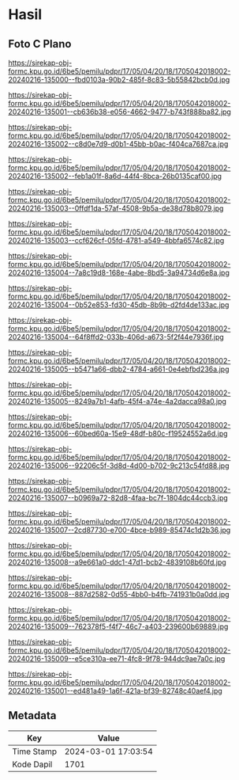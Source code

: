# Hasil

## Foto C Plano

https://sirekap-obj-formc.kpu.go.id/6be5/pemilu/pdpr/17/05/04/20/18/1705042018002-20240216-135000--fbd0103a-90b2-485f-8c83-5b55842bcb0d.jpg

https://sirekap-obj-formc.kpu.go.id/6be5/pemilu/pdpr/17/05/04/20/18/1705042018002-20240216-135001--cb636b38-e056-4662-9477-b743f888ba82.jpg

https://sirekap-obj-formc.kpu.go.id/6be5/pemilu/pdpr/17/05/04/20/18/1705042018002-20240216-135002--c8d0e7d9-d0b1-45bb-b0ac-f404ca7687ca.jpg

https://sirekap-obj-formc.kpu.go.id/6be5/pemilu/pdpr/17/05/04/20/18/1705042018002-20240216-135002--feb1a01f-8a6d-44f4-8bca-26b0135caf00.jpg

https://sirekap-obj-formc.kpu.go.id/6be5/pemilu/pdpr/17/05/04/20/18/1705042018002-20240216-135003--0ffdf1da-57af-4508-9b5a-de38d78b8079.jpg

https://sirekap-obj-formc.kpu.go.id/6be5/pemilu/pdpr/17/05/04/20/18/1705042018002-20240216-135003--ccf626cf-05fd-4781-a549-4bbfa6574c82.jpg

https://sirekap-obj-formc.kpu.go.id/6be5/pemilu/pdpr/17/05/04/20/18/1705042018002-20240216-135004--7a8c19d8-168e-4abe-8bd5-3a94734d6e8a.jpg

https://sirekap-obj-formc.kpu.go.id/6be5/pemilu/pdpr/17/05/04/20/18/1705042018002-20240216-135004--0b52e853-fd30-45db-8b9b-d2fd4de133ac.jpg

https://sirekap-obj-formc.kpu.go.id/6be5/pemilu/pdpr/17/05/04/20/18/1705042018002-20240216-135004--64f8ffd2-033b-406d-a673-5f2f44e7936f.jpg

https://sirekap-obj-formc.kpu.go.id/6be5/pemilu/pdpr/17/05/04/20/18/1705042018002-20240216-135005--b5471a66-dbb2-4784-a661-0e4ebfbd236a.jpg

https://sirekap-obj-formc.kpu.go.id/6be5/pemilu/pdpr/17/05/04/20/18/1705042018002-20240216-135005--8249a7b1-4afb-45f4-a74e-4a2dacca98a0.jpg

https://sirekap-obj-formc.kpu.go.id/6be5/pemilu/pdpr/17/05/04/20/18/1705042018002-20240216-135006--60bed60a-15e9-48df-b80c-f19524552a6d.jpg

https://sirekap-obj-formc.kpu.go.id/6be5/pemilu/pdpr/17/05/04/20/18/1705042018002-20240216-135006--92206c5f-3d8d-4d00-b702-9c213c54fd88.jpg

https://sirekap-obj-formc.kpu.go.id/6be5/pemilu/pdpr/17/05/04/20/18/1705042018002-20240216-135007--b0969a72-82d8-4faa-bc7f-1804dc44ccb3.jpg

https://sirekap-obj-formc.kpu.go.id/6be5/pemilu/pdpr/17/05/04/20/18/1705042018002-20240216-135007--2cd87730-e700-4bce-b989-85474c1d2b36.jpg

https://sirekap-obj-formc.kpu.go.id/6be5/pemilu/pdpr/17/05/04/20/18/1705042018002-20240216-135008--a9e661a0-ddc1-47d1-bcb2-4839108b60fd.jpg

https://sirekap-obj-formc.kpu.go.id/6be5/pemilu/pdpr/17/05/04/20/18/1705042018002-20240216-135008--887d2582-0d55-4bb0-b4fb-741931b0a0dd.jpg

https://sirekap-obj-formc.kpu.go.id/6be5/pemilu/pdpr/17/05/04/20/18/1705042018002-20240216-135009--762378f5-f4f7-46c7-a403-239600b69889.jpg

https://sirekap-obj-formc.kpu.go.id/6be5/pemilu/pdpr/17/05/04/20/18/1705042018002-20240216-135009--e5ce310a-ee71-4fc8-9f78-944dc9ae7a0c.jpg

https://sirekap-obj-formc.kpu.go.id/6be5/pemilu/pdpr/17/05/04/20/18/1705042018002-20240216-135001--ed481a49-1a6f-421a-bf39-82748c40aef4.jpg


## Metadata

| Key        | Value               |
| ---------- | ------------------- |
| Time Stamp | 2024-03-01 17:03:54 |
| Kode Dapil | 1701                |



